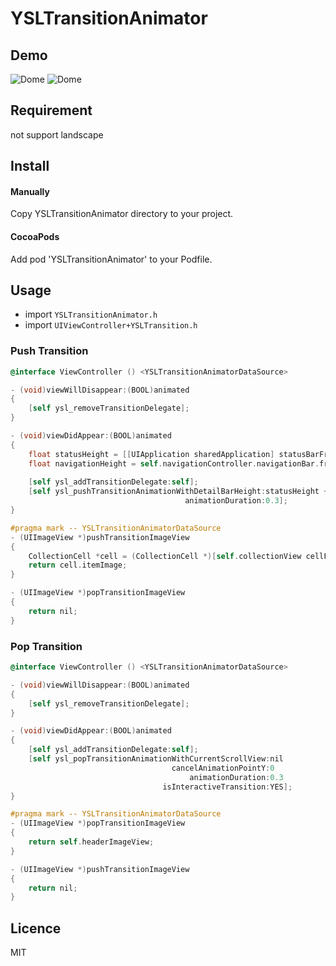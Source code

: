 # YSLTransitionAnimator

## Demo
![Dome](https://raw.githubusercontent.com/y-hryk/YSLTransitionAnimator/master/sample_01.gif)
![Dome](https://raw.githubusercontent.com/y-hryk/YSLTransitionAnimator/master/sample_02.gif)
## Requirement
not support landscape
## Install
#### Manually
 Copy YSLTransitionAnimator directory to your project.
#### CocoaPods
 Add pod 'YSLTransitionAnimator' to your Podfile.
 
## Usage
- import `YSLTransitionAnimator.h`
- import `UIViewController+YSLTransition.h`

### Push Transition
``` objective-c
@interface ViewController () <YSLTransitionAnimatorDataSource>

- (void)viewWillDisappear:(BOOL)animated
{
    [self ysl_removeTransitionDelegate];
}

- (void)viewDidAppear:(BOOL)animated
{
    float statusHeight = [[UIApplication sharedApplication] statusBarFrame].size.height;
    float navigationHeight = self.navigationController.navigationBar.frame.size.height;
    
    [self ysl_addTransitionDelegate:self];
    [self ysl_pushTransitionAnimationWithDetailBarHeight:statusHeight + navigationHeight
                                       animationDuration:0.3];
}

#pragma mark -- YSLTransitionAnimatorDataSource
- (UIImageView *)pushTransitionImageView
{
    CollectionCell *cell = (CollectionCell *)[self.collectionView cellForItemAtIndexPath:[[self.collectionView indexPathsForSelectedItems] firstObject]];
    return cell.itemImage;
}

- (UIImageView *)popTransitionImageView
{
    return nil;
}

```
### Pop Transition
``` objective-c
@interface ViewController () <YSLTransitionAnimatorDataSource>

- (void)viewWillDisappear:(BOOL)animated
{
    [self ysl_removeTransitionDelegate];
}

- (void)viewDidAppear:(BOOL)animated
{
    [self ysl_addTransitionDelegate:self];
    [self ysl_popTransitionAnimationWithCurrentScrollView:nil
                                    cancelAnimationPointY:0
                                        animationDuration:0.3
                                  isInteractiveTransition:YES];
}

#pragma mark -- YSLTransitionAnimatorDataSource
- (UIImageView *)popTransitionImageView
{
    return self.headerImageView;
}

- (UIImageView *)pushTransitionImageView
{
    return nil;
}
```
## Licence
MIT

